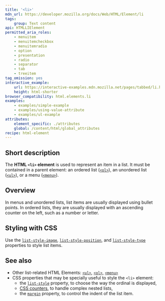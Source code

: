 ```yaml
---
title: '<li>'
mdn_url: https://developer.mozilla.org/docs/Web/HTML/Element/li
tags:
    group: Text content
api: HTMLLIElement
permitted_aria_roles:
    - menuitem
    - menuitemcheckbox
    - menuitemradio
    - option
    - presentation
    - radio
    - separator
    - tab
    - treeitem
tag_omission: yes
interactive_example:
    url: https://interactive-examples.mdn.mozilla.net/pages/tabbed/li.html
    height: html-shorter
browser_compatibility: html.elements.li
examples:
    - examples/simple-example
    - examples/using-value-attribute
    - examples/ul-example
attributes:
    element_specific: ./attributes
    global: /content/html/global_attributes
recipe: html-element
---
```


## Short description

The **HTML `<li>` element** is used to represent an item in a list. It
must be contained in a parent element: an ordered list
([`<ol>`](/en-US/docs/Web/HTML/Element/ol)),
an unordered list
([`<ul>`](/en-US/docs/Web/HTML/Element/ul)),
or a menu
([`<menu>`](/en-US/docs/Web/HTML/Element/menu)).

## Overview

In menus and unordered lists, list items are usually displayed using
bullet points. In ordered lists, they are usually displayed with an
ascending counter on the left, such as a number or letter.

## Styling with CSS

Use the
[`list-style-image`](/en-US/docs/Web/CSS/list-style-image),
[`list-style-position`](/en-US/docs/Web/CSS/list-style-position), and
[`list-style-type`](/en-US/docs/Web/CSS/list-style-type)
properties to style list items.

## See also

- Other list-related HTML Elements:
  [`<ul>`](/en-US/docs/Web/HTML/Element/ul),
  [`<ol>`](/en-US/docs/Web/HTML/Element/ol),
  [`<menu>`](/en-US/docs/Web/HTML/Element/menu)
- CSS properties that may be specially useful to style the `<li>`
  element:
  - the [`list-style`](/en-US/docs/Web/CSS/list-style)
    property, to choose the way the ordinal is displayed,
  - [CSS counters](/en-US/docs/Web/CSS/CSS_Lists_and_Counters/Using_CSS_counters),
    to handle complex nested lists,
  - the [`margin`](/en-US/docs/Web/CSS/margin) property, to control the indent of the list item.
